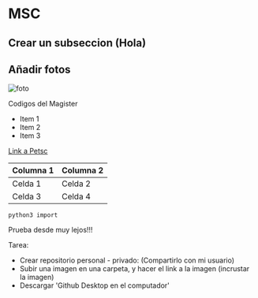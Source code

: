 # MSC

## Crear un subseccion (Hola)

## Añadir fotos

![foto](https://www.pucv.cl/pucv/site/artic/20220615/imag/foto_0000000120220615160256/logo_header.png)


Codigos del Magister 

* Item 1
* Item 2
* Item 3

[Link a Petsc ](https://petsc.org/release/)


| Columna 1 | Columna 2 |
|-----------|-----------|
| Celda 1   | Celda 2   |
| Celda 3   | Celda 4   |

`` python3 import ``

Prueba desde muy lejos!!!

Tarea:
- Crear repositorio personal - privado: (Compartirlo con mi usuario)
- Subir una imagen en una carpeta, y hacer el link a la imagen (incrustar la imagen)
- Descargar 'Github Desktop en el computador'

